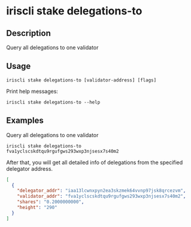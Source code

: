 # iriscli stake delegations-to

## Description

Query all delegations to one validator

## Usage

```
iriscli stake delegations-to [validator-address] [flags]
```
Print help messages:
```
iriscli stake delegations-to --help
```

## Examples

Query all delegations to one validator
```
iriscli stake delegations-to fva1yclscskdtqu9rgufgws293wxp3njsesx7s40m2
```

After that, you will get all detailed info of delegations from the specified delegator address.

```json
[
  {
    "delegator_addr": "iaa13lcwnxpyn2ea3skzmek64vvnp97jsk8qrcezvm",
    "validator_addr": "fva1yclscskdtqu9rgufgws293wxp3njsesx7s40m2",
    "shares": "0.2000000000",
    "height": "290"
  }
]
```
